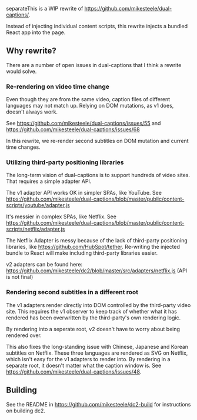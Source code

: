 separateThis is a WIP rewrite of https://github.com/mikesteele/dual-captions/.

Instead of injecting individual content scripts, this rewrite injects a bundled React app into the page.

## Why rewrite?

There are a number of open issues in dual-captions that I think a rewrite would solve.

### Re-rendering on video time change

Even though they are from the same video, caption files of different languages may not match up. Relying on DOM mutations, as v1 does, doesn't always work.

See https://github.com/mikesteele/dual-captions/issues/55 and https://github.com/mikesteele/dual-captions/issues/68

In this rewrite, we re-render second subtitles on DOM mutation and current time changes.

### Utilizing third-party positioning libraries

The long-term vision of dual-captions is to support hundreds of video sites. That requires a simple adapter API.

The v1 adapter API works OK in simpler SPAs, like YouTube. See https://github.com/mikesteele/dual-captions/blob/master/public/content-scripts/youtube/adapter.js

It's messier in complex SPAs, like Netflix. See https://github.com/mikesteele/dual-captions/blob/master/public/content-scripts/netflix/adapter.js

The Netflix Adapter is messy because of the lack of third-party positioning libraries, like https://github.com/HubSpot/tether. Re-writing the injected bundle to React will make including third-party libraries easier.

v2 adapters can be found here: https://github.com/mikesteele/dc2/blob/master/src/adapters/netflix.js (API is not final)

### Rendering second subtitles in a different root

The v1 adapters render directly into DOM controlled by the third-party video site. This requires the v1 observer to keep track of whether what it has rendered has been overwritten by the third-party's own rendering logic.

By rendering into a seperate root, v2 doesn't have to worry about being rendered over.

This also fixes the long-standing issue with Chinese, Japanese and Korean subtitles on Netflix. These three languages are rendered as SVG on Netflix, which isn't easy for the v1 adapters to render into. By rendering in a separate root, it doesn't matter what the caption window is. See https://github.com/mikesteele/dual-captions/issues/48.

## Building

See the README in https://github.com/mikesteele/dc2-build for instructions on building dc2.
